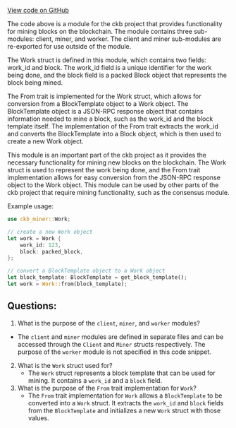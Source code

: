 [View code on GitHub](https://github.com/nervosnetwork/ckb/miner/src/lib.rs)

The code above is a module for the ckb project that provides functionality for mining blocks on the blockchain. The module contains three sub-modules: client, miner, and worker. The client and miner sub-modules are re-exported for use outside of the module. 

The Work struct is defined in this module, which contains two fields: work_id and block. The work_id field is a unique identifier for the work being done, and the block field is a packed Block object that represents the block being mined. 

The From trait is implemented for the Work struct, which allows for conversion from a BlockTemplate object to a Work object. The BlockTemplate object is a JSON-RPC response object that contains information needed to mine a block, such as the work_id and the block template itself. The implementation of the From trait extracts the work_id and converts the BlockTemplate into a Block object, which is then used to create a new Work object. 

This module is an important part of the ckb project as it provides the necessary functionality for mining new blocks on the blockchain. The Work struct is used to represent the work being done, and the From trait implementation allows for easy conversion from the JSON-RPC response object to the Work object. This module can be used by other parts of the ckb project that require mining functionality, such as the consensus module. 

Example usage:

```rust
use ckb_miner::Work;

// create a new Work object
let work = Work {
    work_id: 123,
    block: packed_block,
};

// convert a BlockTemplate object to a Work object
let block_template: BlockTemplate = get_block_template();
let work = Work::from(block_template);
```
## Questions: 
 1. What is the purpose of the `client`, `miner`, and `worker` modules?
   - The `client` and `miner` modules are defined in separate files and can be accessed through the `Client` and `Miner` structs respectively. The purpose of the `worker` module is not specified in this code snippet.
2. What is the `Work` struct used for?
   - The `Work` struct represents a block template that can be used for mining. It contains a `work_id` and a `block` field.
3. What is the purpose of the `From` trait implementation for `Work`?
   - The `From` trait implementation for `Work` allows a `BlockTemplate` to be converted into a `Work` struct. It extracts the `work_id` and `block` fields from the `BlockTemplate` and initializes a new `Work` struct with those values.